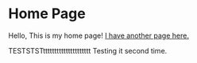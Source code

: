 # Home Page

Hello, This is my home page! [I have another page here.](more/AnotherPage.md)

TESTSTSTttttttttttttttttttttt
Testing it second time.
